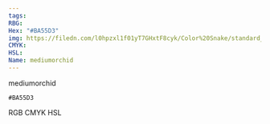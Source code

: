 ```yaml
---
tags:
RBG:
Hex: "#BA55D3"
img: https://filedn.com/l0hpzxl1f01yT7GHxtF8cyk/Color%20Snake/standard_csv_to_svg/BA55D3.svg
CMYK:
HSL:
Name: mediumorchid
---
```

mediumorchid
```palette
#BA55D3
```
RGB
CMYK
HSL
